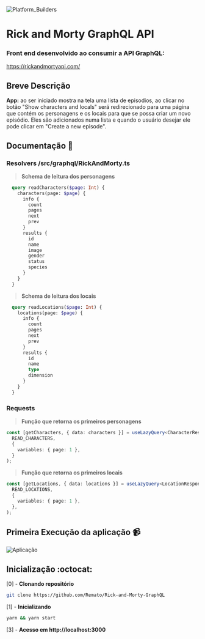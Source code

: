 ![Platform_Builders](https://www.the-arcade.ie/wp-content/uploads/2019/01/Rick-and-Morty-On-Channel-4-Header.jpg)
# Rick and Morty GraphQL API
### Front end desenvolvido ao consumir a API GraphQL:

  https://rickandmortyapi.com/

## Breve Descrição
**App:** ao ser iniciado mostra na tela uma lista de episodios, ao clicar no botão "Show characters and locals" será redirecionado para uma página que contém os personagens e os locais para que se possa criar um novo episódio. Eles são adicionados numa lista e quando o usuário desejar ele pode clicar em "Create a new episode".
## Documentação :page_facing_up:

  ### Resolvers **/src/graphql/RickAndMorty.ts**

  > **Schema de leitura dos personagens**
  ```graphql
    query readCharacters($page: Int) {
      characters(page: $page) {
        info {
          count
          pages
          next
          prev
        }
        results {
          id
          name
          image
          gender
          status
          species
        }
      }
    }
  ```

  > **Schema de leitura dos locais**

  ```graphql
    query readLocations($page: Int) {
      locations(page: $page) {
        info {
          count
          pages
          next
          prev
        }
        results {
          id
          name
          type
          dimension
        }
      }
    }
  ```

  ### Requests

  > **Função que retorna os primeiros personagens**
  ```ts
  const [getCharacters, { data: characters }] = useLazyQuery<CharacterResponse>(
    READ_CHARACTERS,
    {
      variables: { page: 1 },
    }
  );
  ```

  > **Função que retorna os primeiros locais**
  ```ts
  const [getLocations, { data: locations }] = useLazyQuery<LocationResponse>(
    READ_LOCATIONS,
    {
      variables: { page: 1 },
    },
  );
  ```
## Primeira Execução da aplicação :video_camera:
![Aplicação](https://s4.gifyu.com/images/med.gif)
## Inicialização :octocat:

[0] - **Clonando repositório**
```bash
git clone https://github.com/Remato/Rick-and-Morty-GraphQL
```

[1] - **Inicializando**

  ```bash
  yarn && yarn start
  ```

[3] - **Acesso em http://localhost:3000**
